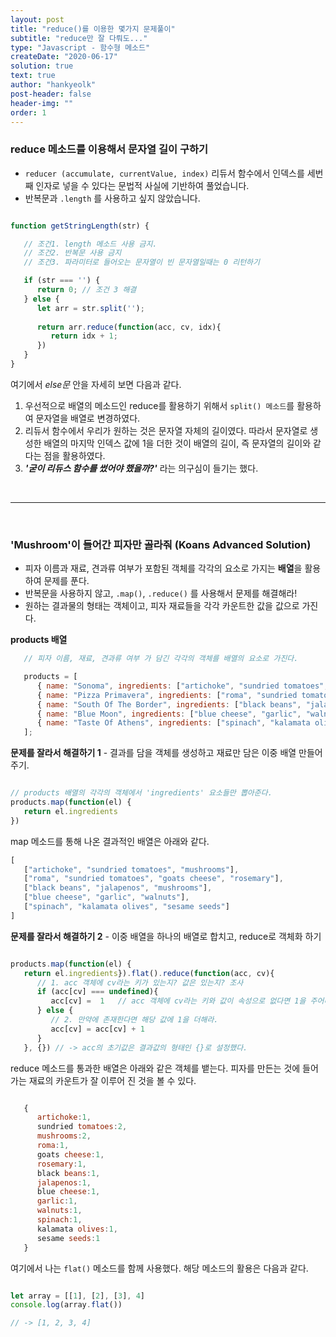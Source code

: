 ```yaml
---
layout: post
title: "reduce()를 이용한 몇가지 문제풀이"
subtitle: "reduce만 잘 다뤄도..."
type: "Javascript - 함수형 메소드"
createDate: "2020-06-17"
solution: true
text: true
author: "hankyeolk"
post-header: false
header-img: ""
order: 1
---
```


### reduce 메소드를 이용해서 문자열 길이 구하기

- `reducer (accumulate, currentValue, index)` 리듀서 함수에서 인덱스를 세번째 인자로 넣을 수 있다는 문법적 사실에 기반하여 풀었습니다.
- 반복문과 `.length` 를 사용하고 싶지 않았습니다.

```js

function getStringLength(str) {

   // 조건1. length 메소드 사용 금지.
   // 조건2. 반복문 사용 금지
   // 조건3. 파라미터로 들어오는 문자열이 빈 문자열일때는 0 리턴하기

   if (str === '') {
      return 0; // 조건 3 해결
   } else {
      let arr = str.split('');
      
      return arr.reduce(function(acc, cv, idx){
         return idx + 1;
      })
   }
}
```

여기에서 *else문* 안을 자세히 보면 다음과 같다.
<br>

1. 우선적으로 배열의 메소드인 reduce를 활용하기 위해서 `split() 메소드`를 활용하여 문자열을 배열로 변경하였다.
2. 리듀서 함수에서 우리가 원하는 것은 문자열 자체의 길이였다. 따라서 문자열로 생성한 배열의 마지막 인덱스 값에 1을 더한 것이 배열의 길이, 즉 문자열의 길이와 같다는 점을 활용하였다.
3. ***'굳이 리듀스 함수를 썼어야 했을까?'*** 라는 의구심이 들기는 했다.

<br>

---
<br>

### 'Mushroom'이 들어간 피자만 골라줘 (Koans Advanced Solution)

- 피자 이름과 재료, 견과류 여부가 포함된 객체를 각각의 요소로 가지는 **배열**을 활용하여 문제를 푼다.
- 반복문을 사용하지 않고, `.map()`, `.reduce()` 를 사용해서 문제를 해결해라!
- 원하는 결과물의 형태는 객체이고, 피자 재료들을 각각 카운트한 값을 값으로 가진다.

**products 배열**

```js
   // 피자 이름, 재료, 견과류 여부 가 담긴 각각의 객체를 배열의 요소로 가진다.

   products = [
      { name: "Sonoma", ingredients: ["artichoke", "sundried tomatoes", "mushrooms"], containsNuts: false },
      { name: "Pizza Primavera", ingredients: ["roma", "sundried tomatoes", "goats cheese", "rosemary"], containsNuts: false },
      { name: "South Of The Border", ingredients: ["black beans", "jalapenos", "mushrooms"], containsNuts: false },
      { name: "Blue Moon", ingredients: ["blue cheese", "garlic", "walnuts"], containsNuts: true },
      { name: "Taste Of Athens", ingredients: ["spinach", "kalamata olives", "sesame seeds"], containsNuts: true }
   ];

```   

**문제를 잘라서 해결하기 1** - 결과를 담을 객체를 생성하고 재료만 담은 이중 배열 만들어주기.

```js

// products 배열의 각각의 객체에서 'ingredients' 요소들만 뽑아준다.
products.map(function(el) {
   return el.ingredients 
})

```

map 메소드를 통해 나온 결과적인 배열은 아래와 같다.

```js
[  
   ["artichoke", "sundried tomatoes", "mushrooms"], 
   ["roma", "sundried tomatoes", "goats cheese", "rosemary"], 
   ["black beans", "jalapenos", "mushrooms"], 
   ["blue cheese", "garlic", "walnuts"],
   ["spinach", "kalamata olives", "sesame seeds"]
]
```

**문제를 잘라서 해결하기 2** - 이중 배열을 하나의 배열로 합치고, reduce로 객체화 하기

```js

products.map(function(el) {
   return el.ingredients}).flat().reduce(function(acc, cv){
      // 1. acc 객체에 cv라는 키가 있는지? 값은 있는지? 조사
      if (acc[cv] === undefined){
         acc[cv] =  1   // acc 객체에 cv라는 키와 값이 속성으로 없다면 1을 주어라.
      } else {
         // 2. 만약에 존재한다면 해당 값에 1을 더해라.
         acc[cv] = acc[cv] + 1
      }
   }, {}) // -> acc의 초기값은 결과값의 형태인 {}로 설정했다.

```

reduce 메소드를 통과한 배열은 아래와 같은 객체를 뱉는다. 피자를 만든는 것에 들어가는 재료의 카운트가 잘 이루어 진 것을 볼 수 있다.

```js

   {
      artichoke:1,
      sundried tomatoes:2,
      mushrooms:2,
      roma:1,
      goats cheese:1,
      rosemary:1,
      black beans:1,
      jalapenos:1,
      blue cheese:1,
      garlic:1,
      walnuts:1,
      spinach:1,
      kalamata olives:1,
      sesame seeds:1
   }

```   

여기에서 나는 `flat()` 메소드를 함께 사용했다. 해당 메소드의 활용은 다음과 같다.

```js

let array = [[1], [2], [3], 4]
console.log(array.flat())

// -> [1, 2, 3, 4]

```